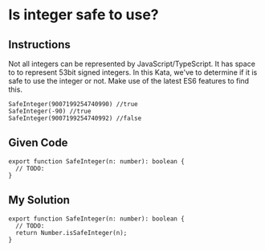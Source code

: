 # Is integer safe to use?

## Instructions

Not all integers can be represented by JavaScript/TypeScript. It has space to to represent 53bit signed integers. In this Kata, we've to determine if it is safe to use the integer or not. Make use of the latest ES6 features to find this.

```
SafeInteger(9007199254740990) //true
SafeInteger(-90) //true
SafeInteger(9007199254740992) //false
```

## Given Code
```
export function SafeInteger(n: number): boolean {
  // TODO:
}
```

## My Solution
```
export function SafeInteger(n: number): boolean {
  // TODO:
  return Number.isSafeInteger(n);
}
```